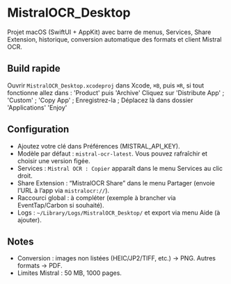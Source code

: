 # MistralOCR_Desktop

Projet macOS (SwiftUI + AppKit) avec barre de menus, Services, Share Extension, historique, conversion automatique des formats et client Mistral OCR.

## Build rapide

Ouvrir `MistralOCR_Desktop.xcodeproj` dans Xcode, `⌘B`, puis `⌘R`, si tout fonctionne allez dans : 'Product' puis 'Archive'
Cliquez sur 'Distribute App' ; 'Custom' ; 'Copy App' ; Enregistrez-la ; Déplacez là dans dossier 'Applications'
'Enjoy'

## Configuration

- Ajoutez votre clé dans Préférences (MISTRAL_API_KEY).
- Modèle par défaut : `mistral-ocr-latest`. Vous pouvez rafraîchir et choisir une version figée.
- Services : `Mistral OCR : Copier` apparaît dans le menu Services au clic droit.
- Share Extension : “MistralOCR Share” dans le menu Partager (envoie l’URL à l’app via `mistralocr://`).
- Raccourci global : à compléter (exemple à brancher via EventTap/Carbon si souhaité).
- Logs : `~/Library/Logs/MistralOCR_Desktop/` et export via menu Aide (à ajouter).

## Notes

- Conversion : images non listées (HEIC/JP2/TIFF, etc.) → PNG. Autres formats → PDF.
- Limites Mistral : 50 MB, 1000 pages.
